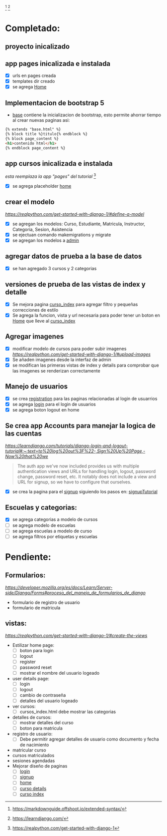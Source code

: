 [^MarkdownGuide]
[^LearnDJango]
# Completado:

## proyecto inicalizado
## app pages inicalizada e instalada
- [x] urls en pages creada
- [x] templates dir creado
- [x] se agrega [Home](pages/templates/pages/home.html)

## Implementacion de bootstrap 5
- [base](templates/base.html) contiene la inicializacion de bootstrap, esto permite ahorrar tiempo al crear nuevas paginas asi:
```html
{% extends "base.html" %}
{% block title %}titulo{% endblock %}
{% block page_content %}
<h1>contenido html</h1>
{% endblock page_content %}
```

## app cursos inicalizada e instalada 
*esta reemplaza la app "pages" del tutorial* [^TutorialPortfolio]
- [x] se agrega placeholder [home](pages/templates/pages/home.html)
## crear el modelo 
*https://realpython.com/get-started-with-django-1/#define-a-model*
- [x] se agregan los modelos: Curso, Estudiante, Matricula, Instructor, Categoria, Sesion, Asistencia
- [x] se ejectuan comando makemigrations y migrate
- [x] se agregan los modelos a [admin](cursos/admin.py)
## agregar datos de prueba a la base de datos
- [x] se han agregado 3 cursos y 2 categorias
## versiones de prueba de las vistas de index y detalle
- [x] Se mejora pagina [curso_index](cursos/templates/cursos/curso_index.html) para agregar filtro  y pequeñas correcciones de estilo
- [x] Se agrega la funcion, vista y url necesaria para poder tener un boton en [Home](pages/templates/pages/home.html) que lleve al [curso_index](cursos/templates/cursos/curso_index.html)
## Agregar imagenes
- [x] modificar modelo de cursos para poder subir imagenes *https://realpython.com/get-started-with-django-1/#upload-images*
- [x] Se añaden imagenes desde la interfaz de admin
- [x] se modifican las primeras vistas de index y details para comprobar que las imagenes se renderizan correctamente
## Manejo de  usuarios
- [x] se crea [registration](templates/registration) para las paginas relacionadas al login de usuarrios
- [x] se agrega [login](templates/registration/login.html) para el login de usuarios
- [x] se agrega boton logout en home
## Se crea app Accounts para manejar la logica de las cuentas
*https://learndjango.com/tutorials/django-login-and-logout-tutorial#:~:text=to%20log%20out%3F%22-,Sign%20Up%20Page,-Now%20that%20we*
>The auth app we've now included provides us with multiple authentication views and URLs for handling login, logout, password change, password reset, etc. It notably does not include a view and URL for signup, so we have to configure that ourselves.
- [x] se crea la pagina para el [signup](templates/registration/signup.html) siguiendo los pasos en: [signupTutorial](https://learndjango.com/tutorials/django-login-and-logout-tutorial#:~:text=to%20log%20out%3F%22-,Sign%20Up%20Page,-Now%20that%20we)


## Escuelas y categorias:
- [x] se agrega categorias a modelo de cursos
- [ ] se agrega modelo de escuelas
- [ ] se agrega escuelas a modelo de curso
- [ ] se agrega filtros por etiquetas y escuelas

# Pendiente:

## Formularios: 
*https://developer.mozilla.org/es/docs/Learn/Server-side/Django/Forms#proceso_del_manejo_de_formularios_de_django*
- formulario de registro de usuario
- formulario de matricula

## vistas: 
*https://realpython.com/get-started-with-django-1/#create-the-views*
- Estilizar home page: 
  - [ ] boton para login 
  - [ ] logout 
  - [ ] register 
  - [ ] password reset
  - [ ] mostrar el nombre del usuario logeado
- user details page: 
  - [ ] login 
  - [ ] logout 
  - [ ] cambio de contraseña 
  - [ ] detalles del usuario logeado
- ver cursos: 
  - [ ] cursos_index.html debe mostrar las categorias
- detalles de cursos:
  - [ ] mostrar detalles del curso
  - [ ] boton para matricula
- registro de usuario:
  - [ ] Debe permitir agregar detalles de usuario como documento y fecha de nacimiento
- matricular curso
- cursos matriculados
- sesiones agendadas
- Mejorar diseño de paginas
  - [ ] [login](templates/registration/login.html)
  - [ ] [signup](templates/registration/signup.html)
  - [ ] [home](pages/templates/pages/home.html)
  - [ ] [curso details](cursos/templates/cursos/curso_detail.html)
  - [ ] [curso index](cursos/templates/cursos/curso_index.html)

[^TutorialPortfolio]: https://realpython.com/get-started-with-django-1
[^MarkdownGuide]: https://markdownguide.offshoot.io/extended-syntax/
[^LearnDJango]:https://learndjango.com/